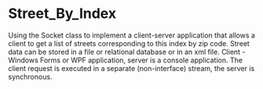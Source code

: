 # Street_By_Index

Using the Socket class to implement a client-server application that allows a client to get a list of streets corresponding to this index by zip code.
Street data can be stored in a file or relational database or in an xml file.
Client - Windows Forms or WPF application, server is a console application.
The client request is executed in a separate (non-interface) stream, the server is synchronous.
